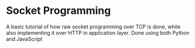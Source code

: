 # Socket Programming
A basic tutorial of how raw socket programming over TCP is done, while also implementing it over HTTP in application layer.
Done using both Python and JavaScript
